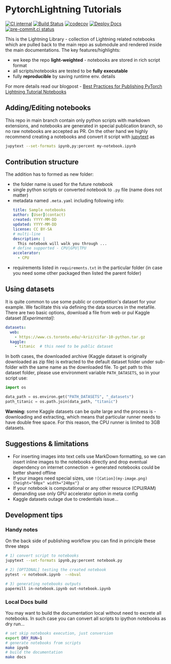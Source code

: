# PytorchLightning Tutorials

[![CI internal](https://github.com/Lightning-AI/tutorials/actions/workflows/ci_internal.yml/badge.svg?event=push)](https://github.com/Lightning-AI/tutorials/actions/workflows/ci_internal.yml)
[![Build Status](https://dev.azure.com/Lightning-AI/Tutorials/_apis/build/status/Lightning-AI.tutorials%20%5Bpublish%5D?branchName=main)](https://dev.azure.com/Lightning-AI/Tutorials/_build/latest?definitionId=29&branchName=main)
[![codecov](https://codecov.io/gh/Lightning-AI/tutorials/branch/main/graph/badge.svg?token=C6T3XOOR56)](https://codecov.io/gh/Lightning-AI/tutorials)
[![Deploy Docs](https://github.com/Lightning-AI/tutorials/actions/workflows/docs-deploy.yml/badge.svg)](https://github.com/Lightning-AI/tutorials/actions/workflows/docs-deploy.yml)
[![pre-commit.ci status](https://results.pre-commit.ci/badge/github/Lightning-AI/tutorials/main.svg)](https://results.pre-commit.ci/latest/github/Lightning-AI/tutorials/main)

This is the Lightning Library - collection of Lightning related notebooks which are pulled back to the main repo as submodule and rendered inside the main documentations.
The key features/highlights:

- we keep the repo **light-weighted** - notebooks are stored in rich script format
- all scripts/notebooks are tested to be **fully executable**
- fully **reproducible** by saving runtime env. details

For more details read our blogpost - [Best Practices for Publishing PyTorch Lightning Tutorial Notebooks](https://devblog.pytorchlightning.ai/publishing-lightning-tutorials-cbea3eaa4b2c)

## Adding/Editing notebooks

This repo in main branch contain only python scripts with markdown extensions, and notebooks are generated in special publication branch, so no raw notebooks are accepted as PR.
On the other hand we highly recommend creating a notebooks and convert it script with [jupytext](https://jupytext.readthedocs.io/en/latest/) as

```bash
jupytext --set-formats ipynb,py:percent my-notebook.ipynb
```

## Contribution structure

The addition has to formed as new folder:

- the folder name is used for the future notebook
- single python scripts or converted notebook to `.py` file (name does not matter)
- metadata named `.meta.yaml` including following info:
  ```yaml
  title: Sample notebooks
  author: [User](contact)
  created: YYYY-MM-DD
  updated: YYYY-MM-DD
  license: CC BY-SA
  # multi-line
  description: |
    This notebook will walk you through ...
  # define supported - CPU|GPU|TPU
  accelerator:
    - CPU
  ```
- requirements listed in `requirements.txt` in the particular folder (in case you need some other packaged then listed the parent folder)

## Using datasets

It is quite common to use some public or competition's dataset for your example.
We facilitate this via defining the data sources in the metafile.
There are two basic options, download a file from web or pul Kaggle dataset _\[Experimental\]_:

```yaml
datasets:
  web:
    - https://www.cs.toronto.edu/~kriz/cifar-10-python.tar.gz
  kaggle:
    - titanic  # this need to be public dataset
```

In both cases, the downloaded archive (Kaggle dataset is originally downloaded as zip file) is extracted to the default dataset folder under sub-folder with the same name as the downloaded file.
To get path to this dataset folder, please use environment variable `PATH_DATASETS`, so in your script use:

```py
import os

data_path = os.environ.get("PATH_DATASETS", "_datasets")
path_titanic = os.path.join(data_path, "titanic")
```

**Warning:** some Kaggle datasets can be quite large and the process is - downloading and extracting, which means that particular runner needs to have double free space. For this reason, the CPU runner is limited to 3GB datasets.

## Suggestions & limitations

- For inserting images into text cells use MarkDown formatting, so we can insert inline images to the notebooks directly and drop eventual dependency on internet connection -> generated notebooks could be better shared offline
- If your images need special sizes, use `![Cation](my-image.png){height="60px" width="240px"}`
- If your notebook is computational or any other resource (CPU/RAM) demanding use only GPU accelerator option in meta config
- Kaggle datasets outage due to credentials issue...

## Development tips

### Handy notes

On the back side of publishing workflow you can find in principle these three steps

```bash
# 1) convert script to notebooks
jupytext --set-formats ipynb,py:percent notebook.py

# 2) [OPTIONAL] testing the created notebook
pytest -v notebook.ipynb  --nbval

# 3) generating notebooks outputs
papermill in-notebook.ipynb out-notebook.ipynb
```

### Local Docs build

You may want to build the documentation local without need to excrete all notebooks.
In such case you can convert all scripts to ipython notebooks as dry run...

```bash
# set skip notebooks execution, just conversion
export DRY_RUN=1
# generate notebooks from scripts
make ipynb
# build the documentation
make docs
```

